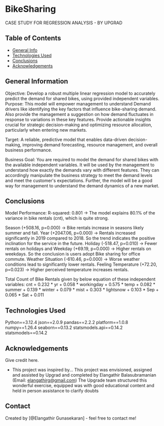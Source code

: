 # BikeSharing
CASE STUDY FOR REGRESSION ANALYSIS - BY UPGRAD
## Table of Contents
* [General Info](#general-information)
* [Technologies Used](#technologies-used)
* [Conclusions](#conclusions)
* [Acknowledgements](#acknowledgements)

<!-- You can include any other section that is pertinent to your problem -->

## General Information

Objective: Develop a robust multiple linear regression model to accurately predict the demand for shared bikes, using provided independent variables.
Purpose: This model will empower management to understand Demand drivers like identifying the key factors that influence bike-sharing demand.
Also provide the management a suggestion on how demand fluctuates in response to variations in these key features.
Provide actionable insights crucial for strategic decision-making and optimizing resource allocation, particularly when entering new markets.

Target: A reliable, predictive model that enables data-driven decision-making, improving demand forecasting, resource management, and overall business performance.

Business Goal:
You are required to model the demand for shared bikes with the available independent variables. It will be used by the management to understand how exactly the demands vary with different features. They can accordingly manipulate the business strategy to meet the demand levels and meet the customer's expectations. Further, the model will be a good way for management to understand the demand dynamics of a new market. 
<!-- You don't have to answer all the questions - just the ones relevant to your project. -->


## Conclusions

Model Performance: R-squared: 0.801 → The model explains 80.1% of the variance in bike rentals (cnt), which is quite strong.

Season (+508.16, p=0.000) → Bike rentals increase in seasons likely summer and fall.
Year (+2047.06, p=0.000) → Rentals increased significantly in 2019 compared to 2018. So the trend indicates the positive inclination for the service in the future.
Holiday (-518.47, p=0.010) → Fewer rentals on holidays and Weekday (+69.19, p=0.000) → Higher rentals on weekdays. So the conclusion is users adopt Bike sharing for office commute.
Weather Situation (-610.46, p=0.000) → Worse weather conditions lead to significantly lower rentals.
Feeling Temperature (+72.20, p=0.023) → Higher perceived temperature increases rentals.

Total Count of Bike Rentals given by below equation of these independent variables:
cnt = 0.232 * yr + 0.058 * workingday + 0.575 * temp + 0.082 * summer + 0.139 * winter + 0.079 * mist + 0.303 * lightsnow + 0.103 * Sep + 0.065 * Sat + 0.011

<!-- You don't have to answer all the questions - just the ones relevant to your project. -->


## Technologies Used
Python==3.12.4
json==2.0.9
pandas==2.2.2
platform==1.0.8
numpy==1.26.4
seaborn==0.13.2
statsmodels.api==0.14.2
statsmodels==0.14.2


<!-- As the libraries versions keep on changing, it is recommended to mention the version of library used in this project -->

## Acknowledgements
Give credit here.
- This project was inspired by...
This project was envisioned, assigned and assisted  by Upgrad and completed by Elangathir Balasubramanian (Email: elangathirg@gmail.com)
The Upgrade team structured this wonderful exercise, equipped was with good educational content and held in person assistance to clarify doubts 

## Contact
Created by [@Elangathir Gunasekaran] - feel free to contact me!


<!-- Optional -->
<!-- ## License -->
<!-- This project is open source and available under the [... License](). -->

<!-- You don't have to include all sections - just the one's relevant to your project -->

